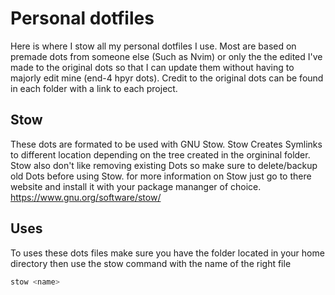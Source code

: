 # Personal dotfiles

Here is where I stow all my personal dotfiles I use. Most are based on premade dots from someone else (Such as Nvim) or only the the edited I've made to the original dots so that I can update them without having to majorly edit mine (end-4 hpyr dots). Credit to the original dots can be found in each folder with a link to each project.

## Stow

These dots are formated to be used with GNU Stow. Stow Creates Symlinks to different location depending on the tree created in the orgininal folder. Stow also don't like removing existing Dots so make sure to delete/backup old Dots before using Stow. for more information on Stow just go to there website and install it with your package mananger of choice.
https://www.gnu.org/software/stow/

## Uses

To uses these dots files make sure you have the folder located in your home directory then use the stow command with the name of the right file

```bash
stow <name>
```
